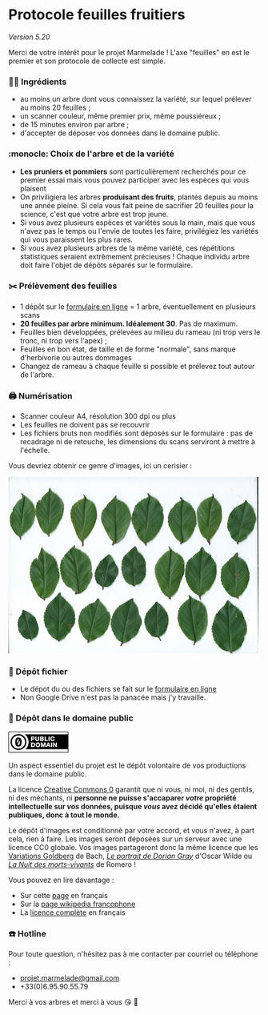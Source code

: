 # Protocole feuilles fruitiers
_Version 5.20_

Merci de votre intérêt pour le projet Marmelade !
L'axe "feuilles" en est le premier et son protocole de collecte est simple.

### :man_cook: Ingrédients  
* au moins un arbre dont vous connaissez la variété, sur lequel prélever au moins 20 feuilles ;
* un scanner couleur, même premier prix, même poussiéreux ;
* de 15 minutes environ par arbre ;
* d'accepter de déposer vos données dans le domaine public.

### :monocle: Choix de l'arbre et de la variété
* **Les pruniers et pommiers** sont particulièrement recherchés pour ce premier essai mais vous pouvez participer avec les espèces qui vous plaisent
* On priviligiera les arbres **produisant des fruits**, plantés depuis au moins une année pleine. Si cela vous fait peine de sacrifier 20 feuilles pour la science, c'est que votre arbre est trop jeune.
* Si vous avez plusieurs espèces et variétés sous la main, mais que vous n'avez pas le temps ou l'envie de toutes les faire, privilégiez les variétés qui vous paraissent les plus rares.
* Si vous avez plusieurs arbres de la même variété, ces répétitions statistiques seraient extrêmement précieuses ! Chaque individu arbre doit faire l'objet de dépôts séparés sur le formulaire.

### :scissors: Prélèvement des feuilles
* 1 dépôt sur le [formulaire en ligne](https://forms.gle/88nU4t7EueY1fg348) = 1 arbre, éventuellement en plusieurs scans
* **20 feuilles par arbre minimum. Idéalement 30**. Pas de maximum.
* Feuilles bien développées, prélevées au milieu du rameau (ni trop vers le tronc, ni trop vers l'apex) ;
* Feuilles en bon état, de taille et de forme "normale", sans marque d'herbivorie ou autres dommages
* Changez de rameau à chaque feuille si possible et prélevez tout autour de l'arbre.

### :printer: Numérisation
* Scanner couleur A4, résolution 300 dpi ou plus
* Les feuilles ne doivent pas se recouvrir
* Les fichiers bruts non modifiés sont déposés sur le formulaire : pas de recadrage ni de retouche, les dimensions du scans serviront à mettre à l'échelle.

Vous devriez obtenir ce genre d'images, ici un cerisier :

![example_cerisier](img/ex_scan.jpg)

### :postbox: Dépôt fichier
* Le dépot du ou des fichiers se fait sur le [formulaire en ligne](https://forms.gle/88nU4t7EueY1fg348)
* Non Google Drive n'est pas la panacée mais j'y travaille.

### :vulcan_salute: Dépôt dans le domaine public
![cc0](img/cc-zero.png)

Un aspect essentiel du projet est le dépôt volontaire de vos productions dans le domaine public.

La licence [Creative Commons 0](https://creativecommons.org/publicdomain/zero/1.0/deed.fr) garantit que ni vous, ni moi, ni des gentils, ni des méchants, ni **personne ne puisse s'accaparer _votre_ propriété intellectuelle sur _vos_ données, puisque _vous_ avez décidé qu'elles étaient publiques, donc à tout le monde.**

Le dépôt d'images est conditionné par votre accord, et vous n'avez, à part cela, rien à faire. Les images seront déposées sur un serveur avec une licence CC0 globale. Vos images partageront donc la même licence que les [Variations Goldberg](https://opengoldbergvariations.org/) de Bach, [_Le portrait de Dorian Gray_](https://fr.wikisource.org/wiki/Le_Portrait_de_Dorian_Gray) d'Oscar Wilde ou [_La Nuit des morts-vivants_](http://publicdomainmovies.net/movie/night-of-the-living-dead-3) de Romero !

Vous pouvez en lire davantage :

* Sur cette [page](https://creativecommons.org/publicdomain/zero/1.0/deed.fr) en français
* Sur la [page wikipedia francophone](https://fr.wikipedia.org/wiki/Licence_CC0)
* La [licence complète](https://creativecommons.org/publicdomain/zero/1.0/legalcode.fr) en français


### :phone: Hotline
Pour toute question, n'hésitez pas à me contacter par courriel ou téléphone :  

* <projet.marmelade@gmail.com>
* +33(0)6.95.90.55.79

Merci à vos arbres et merci à vous :kissing_heart: :deciduous_tree:

